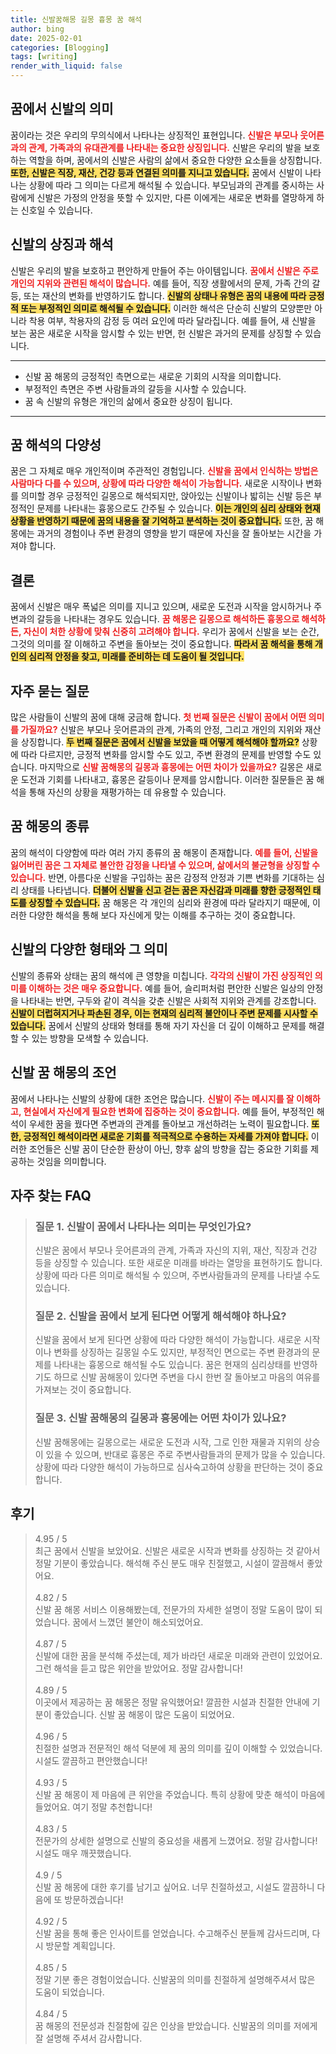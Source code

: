 ```yaml
---
title: 신발꿈해몽 길몽 흉몽 꿈 해석
author: bing
date: 2025-02-01
categories: [Blogging]
tags: [writing]
render_with_liquid: false
---
```



<h2 id='꿈에서 신발의 의미'>꿈에서 신발의 의미</h2>

<p>꿈이라는 것은 우리의 무의식에서 나타나는 상징적인 표현입니다. <b><span style="color: #ee2323;">신발은 부모나 웃어른과의 관계, 가족과의 유대관계를 나타내는 중요한 상징입니다.</span></b> 신발은 우리의 발을 보호하는 역할을 하며, 꿈에서의 신발은 사람의 삶에서 중요한 다양한 요소들을 상징합니다. <b><span style="background-color: #ffe066;">또한, 신발은 직장, 재산, 건강 등과 연결된 의미를 지니고 있습니다.</span></b> 꿈에서 신발이 나타나는 상황에 따라 그 의미는 다르게 해석될 수 있습니다. 부모님과의 관계를 중시하는 사람에게 신발은 가정의 안정을 뜻할 수 있지만, 다른 이에게는 새로운 변화를 열망하게 하는 신호일 수 있습니다.</p>

<h2 id='신발의 상징과 해석'>신발의 상징과 해석</h2>

<p>신발은 우리의 발을 보호하고 편안하게 만들어 주는 아이템입니다. <b><span style="color: #ee2323;">꿈에서 신발은 주로 개인의 지위와 관련된 해석이 많습니다.</span></b> 예를 들어, 직장 생활에서의 문제, 가족 간의 갈등, 또는 재산의 변화를 반영하기도 합니다. <b><span style="background-color: #ffe066;">신발의 상태나 유형은 꿈의 내용에 따라 긍정적 또는 부정적인 의미로 해석될 수 있습니다.</span></b> 이러한 해석은 단순히 신발의 모양뿐만 아니라 착용 여부, 착용자의 감정 등 여러 요인에 따라 달라집니다. 예를 들어, 새 신발을 보는 꿈은 새로운 시작을 암시할 수 있는 반면, 헌 신발은 과거의 문제를 상징할 수 있습니다.</p>

<hr />

<ul>
    <li>신발 꿈 해몽의 긍정적인 측면으로는 새로운 기회의 시작을 의미합니다.</li>
    <li>부정적인 측면은 주변 사람들과의 갈등을 시사할 수 있습니다.</li>
    <li>꿈 속 신발의 유형은 개인의 삶에서 중요한 상징이 됩니다.</li>
</ul>

<hr />

<h2 id='꿈 해석의 다양성'>꿈 해석의 다양성</h2>

<p>꿈은 그 자체로 매우 개인적이며 주관적인 경험입니다. <b><span style="color: #ee2323;">신발을 꿈에서 인식하는 방법은 사람마다 다를 수 있으며, 상황에 따라 다양한 해석이 가능합니다.</span></b> 새로운 시작이나 변화를 의미할 경우 긍정적인 길몽으로 해석되지만, 앉아있는 신발이나 밟히는 신발 등은 부정적인 문제를 나타내는 흉몽으로도 간주될 수 있습니다. <b><span style="background-color: #ffe066;">이는 개인의 심리 상태와 현재 상황을 반영하기 때문에 꿈의 내용을 잘 기억하고 분석하는 것이 중요합니다.</span></b> 또한, 꿈 해몽에는 과거의 경험이나 주변 환경의 영향을 받기 때문에 자신을 잘 돌아보는 시간을 가져야 합니다.</p>

<h2 id='결론'>결론</h2>

<p>꿈에서 신발은 매우 폭넓은 의미를 지니고 있으며, 새로운 도전과 시작을 암시하거나 주변과의 갈등을 나타내는 경우도 있습니다. <b><span style="color: #ee2323;">꿈 해몽은 길몽으로 해석하든 흉몽으로 해석하든, 자신이 처한 상황에 맞춰 신중히 고려해야 합니다.</span></b> 우리가 꿈에서 신발을 보는 순간, 그것의 의미를 잘 이해하고 주변을 돌아보는 것이 중요합니다. <b><span style="background-color: #ffe066;">따라서 꿈 해석을 통해 개인의 심리적 안정을 찾고, 미래를 준비하는 데 도움이 될 것입니다.</span></b></p>

<h2 id='자주 묻는 질문'>자주 묻는 질문</h2>

<p>많은 사람들이 신발의 꿈에 대해 궁금해 합니다. <b><span style="color: #ee2323;">첫 번째 질문은 신발이 꿈에서 어떤 의미를 가질까요?</span></b> 신발은 부모나 웃어른과의 관계, 가족의 안정, 그리고 개인의 지위와 재산을 상징합니다. <b><span style="background-color: #ffe066;">두 번째 질문은 꿈에서 신발을 보았을 때 어떻게 해석해야 할까요?</span></b> 상황에 따라 다르지만, 긍정적 변화를 암시할 수도 있고, 주변 환경의 문제를 반영할 수도 있습니다. 마지막으로 <b><span style="color: #ee2323;">신발 꿈해몽의 길몽과 흉몽에는 어떤 차이가 있을까요?</span></b> 길몽은 새로운 도전과 기회를 나타내고, 흉몽은 갈등이나 문제를 암시합니다. 이러한 질문들은 꿈 해석을 통해 자신의 상황을 재평가하는 데 유용할 수 있습니다.</p>

<h2 id='꿈 해몽의 종류'>꿈 해몽의 종류</h2>

<p>꿈의 해석이 다양함에 따라 여러 가지 종류의 꿈 해몽이 존재합니다. <b><span style="color: #ee2323;">예를 들어, 신발을 잃어버린 꿈은 그 자체로 불안한 감정을 나타낼 수 있으며, 삶에서의 불균형을 상징할 수 있습니다.</span></b> 반면, 아름다운 신발을 구입하는 꿈은 감정적 안정과 기쁜 변화를 기대하는 심리 상태를 나타냅니다. <b><span style="background-color: #ffe066;">더불어 신발을 신고 걷는 꿈은 자신감과 미래를 향한 긍정적인 태도를 상징할 수 있습니다.</span></b> 꿈 해몽은 각 개인의 심리와 환경에 따라 달라지기 때문에, 이러한 다양한 해석을 통해 보다 자신에게 맞는 이해를 추구하는 것이 중요합니다.</p>

<h2 id='신발의 다양한 형태와 그 의미'>신발의 다양한 형태와 그 의미</h2>

<p>신발의 종류와 상태는 꿈의 해석에 큰 영향을 미칩니다. <b><span style="color: #ee2323;">각각의 신발이 가진 상징적인 의미를 이해하는 것은 매우 중요합니다.</span></b> 예를 들어, 슬리퍼처럼 편안한 신발은 일상의 안정을 나타내는 반면, 구두와 같이 격식을 갖춘 신발은 사회적 지위와 관계를 강조합니다. <b><span style="background-color: #ffe066;">신발이 더럽혀지거나 파손된 경우, 이는 현재의 심리적 불안이나 주변 문제를 시사할 수 있습니다.</span></b> 꿈에서 신발의 상태와 형태를 통해 자기 자신을 더 깊이 이해하고 문제를 해결할 수 있는 방향을 모색할 수 있습니다.</p>

<h2 id='신발 꿈 해몽의 조언'>신발 꿈 해몽의 조언</h2>

<p>꿈에서 나타나는 신발의 상황에 대한 조언은 많습니다. <b><span style="color: #ee2323;">신발이 주는 메시지를 잘 이해하고, 현실에서 자신에게 필요한 변화에 집중하는 것이 중요합니다.</span></b> 예를 들어, 부정적인 해석이 우세한 꿈을 꿨다면 주변과의 관계를 돌아보고 개선하려는 노력이 필요합니다. <b><span style="background-color: #ffe066;">또한, 긍정적인 해석이라면 새로운 기회를 적극적으로 수용하는 자세를 가져야 합니다.</span></b> 이러한 조언들은 신발 꿈이 단순한 환상이 아닌, 향후 삶의 방향을 잡는 중요한 기회를 제공하는 것임을 의미합니다.</p>


<h2 id='자주_찾는_FAQ'>자주 찾는 FAQ</h2>
<div itemscope="" itemtype="https://schema.org/FAQPage"> 
<blockquote> 
<div itemscope="" itemprop="mainEntity" itemtype="https://schema.org/Question"> 
<h3 itemprop="name">질문 1. 신발이 꿈에서 나타나는 의미는 무엇인가요?</h3> 
<div itemscope="" itemprop="acceptedAnswer" itemtype="https://schema.org/Answer"> 
<span itemprop="text"> 
<p>신발은 꿈에서 부모나 웃어른과의 관계, 가족과 자신의 지위, 재산, 직장과 건강 등을 상징할 수 있습니다. 또한 새로운 미래를 바라는 열망을 표현하기도 합니다. 상황에 따라 다른 의미로 해석될 수 있으며, 주변사람들과의 문제를 나타낼 수도 있습니다.</p> 
</span> 
</div> 
</div> 

<div itemscope="" itemprop="mainEntity" itemtype="https://schema.org/Question"> 
<h3 itemprop="name">질문 2. 신발을 꿈에서 보게 된다면 어떻게 해석해야 하나요?</h3> 
<div itemscope="" itemprop="acceptedAnswer" itemtype="https://schema.org/Answer"> 
<span itemprop="text"> 
<p>신발을 꿈에서 보게 된다면 상황에 따라 다양한 해석이 가능합니다. 새로운 시작이나 변화를 상징하는 길몽일 수도 있지만, 부정적인 면으로는 주변 환경과의 문제를 나타내는 흉몽으로 해석될 수도 있습니다. 꿈은 현재의 심리상태를 반영하기도 하므로 신발 꿈해몽이 있다면 주변을 다시 한번 잘 돌아보고 마음의 여유를 가져보는 것이 중요합니다.</p> 
</span> 
</div> 
</div> 

<div itemscope="" itemprop="mainEntity" itemtype="https://schema.org/Question"> 
<h3 itemprop="name">질문 3. 신발 꿈해몽의 길몽과 흉몽에는 어떤 차이가 있나요?</h3> 
<div itemscope="" itemprop="acceptedAnswer" itemtype="https://schema.org/Answer"> 
<span itemprop="text"> 
<p>신발 꿈해몽에는 길몽으로는 새로운 도전과 시작, 그로 인한 재물과 지위의 상승이 있을 수 있으며, 반대로 흉몽은 주로 주변사람들과의 문제가 많을 수 있습니다. 상황에 따라 다양한 해석이 가능하므로 심사숙고하여 상황을 판단하는 것이 중요합니다.</p> 
</span> 
</div> 
</div> 
</blockquote> 
</div>
<h2 id='후기'>후기</h2>
<div itemscope itemtype="https://schema.org/Product">
  <blockquote>
  <div itemprop="review" itemscope itemtype="https://schema.org/Review">
      <div itemprop="reviewRating" itemscope itemtype="https://schema.org/Rating"> <span itemprop="ratingValue">4.95</span> / <span itemprop="bestRating">5</span> </div>
      <span itemprop="reviewBody">최근 꿈에서 신발을 보았어요. 신발은 새로운 시작과 변화를 상징하는 것 같아서 정말 기분이 좋았습니다. 해석해 주신 분도 매우 친절했고, 시설이 깔끔해서 좋았어요.</span>
  </div>
  <br>
  <div itemprop="review" itemscope itemtype="https://schema.org/Review">
      <div itemprop="reviewRating" itemscope itemtype="https://schema.org/Rating"> <span itemprop="ratingValue">4.82</span> / <span itemprop="bestRating">5</span> </div>
      <span itemprop="reviewBody">신발 꿈 해몽 서비스 이용해봤는데, 전문가의 자세한 설명이 정말 도움이 많이 되었습니다. 꿈에서 느꼈던 불안이 해소되었어요.</span>
  </div>
  <br>
  <div itemprop="review" itemscope itemtype="https://schema.org/Review">
      <div itemprop="reviewRating" itemscope itemtype="https://schema.org/Rating"> <span itemprop="ratingValue">4.87</span> / <span itemprop="bestRating">5</span> </div>
      <span itemprop="reviewBody">신발에 대한 꿈을 분석해 주셨는데, 제가 바라던 새로운 미래와 관련이 있었어요. 그런 해석을 듣고 많은 위안을 받았어요. 정말 감사합니다!</span>
  </div>
  <br>
  <div itemprop="review" itemscope itemtype="https://schema.org/Review">
      <div itemprop="reviewRating" itemscope itemtype="https://schema.org/Rating"> <span itemprop="ratingValue">4.89</span> / <span itemprop="bestRating">5</span> </div>
      <span itemprop="reviewBody">이곳에서 제공하는 꿈 해몽은 정말 유익했어요! 깔끔한 시설과 친절한 안내에 기분이 좋았습니다. 신발 꿈 해몽이 많은 도움이 되었어요.</span>
  </div>
  <br>
  <div itemprop="review" itemscope itemtype="https://schema.org/Review">
      <div itemprop="reviewRating" itemscope itemtype="https://schema.org/Rating"> <span itemprop="ratingValue">4.96</span> / <span itemprop="bestRating">5</span> </div>
      <span itemprop="reviewBody">친절한 설명과 전문적인 해석 덕분에 제 꿈의 의미를 깊이 이해할 수 있었습니다. 시설도 깔끔하고 편안했습니다!</span>
  </div>
  <br>
  <div itemprop="review" itemscope itemtype="https://schema.org/Review">
      <div itemprop="reviewRating" itemscope itemtype="https://schema.org/Rating"> <span itemprop="ratingValue">4.93</span> / <span itemprop="bestRating">5</span> </div>
      <span itemprop="reviewBody">신발 꿈 해몽이 제 마음에 큰 위안을 주었습니다. 특히 상황에 맞춘 해석이 마음에 들었어요. 여기 정말 추천합니다!</span>
  </div>
  <br>
  <div itemprop="review" itemscope itemtype="https://schema.org/Review">
      <div itemprop="reviewRating" itemscope itemtype="https://schema.org/Rating"> <span itemprop="ratingValue">4.83</span> / <span itemprop="bestRating">5</span> </div>
      <span itemprop="reviewBody">전문가의 상세한 설명으로 신발의 중요성을 새롭게 느꼈어요. 정말 감사합니다! 시설도 매우 깨끗했습니다.</span>
  </div>
  <br>
  <div itemprop="review" itemscope itemtype="https://schema.org/Review">
      <div itemprop="reviewRating" itemscope itemtype="https://schema.org/Rating"> <span itemprop="ratingValue">4.9</span> / <span itemprop="bestRating">5</span> </div>
      <span itemprop="reviewBody">신발 꿈 해몽에 대한 후기를 남기고 싶어요. 너무 친절하셨고, 시설도 깔끔하니 다음에 또 방문하겠습니다!</span>
  </div>
  <br>
  <div itemprop="review" itemscope itemtype="https://schema.org/Review">
      <div itemprop="reviewRating" itemscope itemtype="https://schema.org/Rating"> <span itemprop="ratingValue">4.92</span> / <span itemprop="bestRating">5</span> </div>
      <span itemprop="reviewBody">신발 꿈을 통해 좋은 인사이트를 얻었습니다. 수고해주신 분들께 감사드리며, 다시 방문할 계획입니다.</span>
  </div>
  <br>
  <div itemprop="review" itemscope itemtype="https://schema.org/Review">
      <div itemprop="reviewRating" itemscope itemtype="https://schema.org/Rating"> <span itemprop="ratingValue">4.85</span> / <span itemprop="bestRating">5</span> </div>
      <span itemprop="reviewBody">정말 기분 좋은 경험이었습니다. 신발꿈의 의미를 친절하게 설명해주셔서 많은 도움이 되었습니다.</span>
  </div>
  <br>
  <div itemprop="review" itemscope itemtype="https://schema.org/Review">
      <div itemprop="reviewRating" itemscope itemtype="https://schema.org/Rating"> <span itemprop="ratingValue">4.84</span> / <span itemprop="bestRating">5</span> </div>
      <span itemprop="reviewBody">꿈 해몽의 전문성과 친절함에 깊은 인상을 받았습니다. 신발꿈의 의미를 저에게 잘 설명해 주셔서 감사합니다.</span>
  </div>
  </blockquote>
</div>
